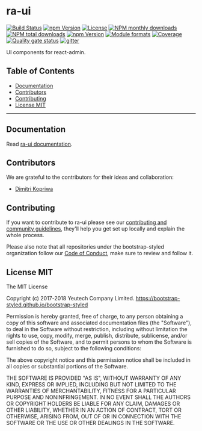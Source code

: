 # ra-ui

[![Build Status](https://travis-ci.org/bootstrap-styled/ra-ui.svg?branch=master)](https://travis-ci.org/bootstrap-styled/ra-ui)
[![npm Version](https://img.shields.io/npm/v/@bootstrap-styled/ra-ui.svg?style=flat)](https://www.npmjs.com/package/@bootstrap-styled/ra-ui)
[![License](https://img.shields.io/npm/l/@bootstrap-styled/ra-ui.svg?style=flat)](https://www.npmjs.com/package/@bootstrap-styled/ra-ui)
[![NPM monthly downloads](https://img.shields.io/npm/dm/@bootstrap-styled/ra-ui.svg?style=flat)](https://npmjs.org/package/@bootstrap-styled/ra-ui)
[![NPM total downloads](https://img.shields.io/npm/dt/@bootstrap-styled/ra-ui.svg?style=flat)](https://npmjs.org/package/@bootstrap-styled/ra-ui)
[![npm Version](https://img.shields.io/node/v/@bootstrap-styled/ra-ui.svg?style=flat)](https://www.npmjs.com/package/@bootstrap-styled/ra-ui)
[![Module formats](https://img.shields.io/badge/module%20formats-umd%2C%20cjs%2C%20esm-green.svg?style=flat)](https://www.npmjs.com/package/@bootstrap-styled/ra-ui)
[![Coverage](https://sonarcloud.io/api/project_badges/measure?project=com.github.bootstrap-styled.ra-ui&metric=coverage)](https://sonarcloud.io/dashboard?id=com.github.bootstrap-styled.ra-ui) [![Quality gate status](https://sonarcloud.io/api/project_badges/measure?project=com.github.bootstrap-styled.ra-ui&metric=alert_status)](https://sonarcloud.io/dashboard?id=com.github.bootstrap-styled.ra-ui)
[![gitter](https://badges.gitter.im/bootstrap-styled/bootstrap-styled.svg)](https://gitter.im/bootstrap-styled)

UI components for react-admin.

## Table of Contents

  - [Documentation](#documentation)
  - [Contributors](#contributors)
  - [Contributing](#contributing)
  - [License MIT](#license-mit)

---

## Documentation

Read [ra-ui documentation](https://bootstrap-styled.github.io/ra-ui).

## Contributors

We are grateful to the contributors for their ideas and collaboration:
- [Dimitri Kopriwa](https://github.com/kopax)

## Contributing

If you want to contribute to ra-ui please see our [contributing and community guidelines](https://github.com/bootstrap-styled/ra-ui/blob/master/.github/CONTRIBUTING.md), they\'ll help you get set up locally and explain the whole process.

Please also note that all repositories under the bootstrap-styled organization follow our [Code of Conduct](https://github.com/bootstrap-styled/ra-ui/blob/master/CODE_OF_CONDUCT.md), make sure to review and follow it.

## License MIT

The MIT License

Copyright (c) 2017-2018 Yeutech Company Limited. https://bootstrap-styled.github.io/bootstrap-styled

Permission is hereby granted, free of charge, to any person obtaining a copy
of this software and associated documentation files (the "Software"), to deal
in the Software without restriction, including without limitation the rights
to use, copy, modify, merge, publish, distribute, sublicense, and/or sell
copies of the Software, and to permit persons to whom the Software is
furnished to do so, subject to the following conditions:

The above copyright notice and this permission notice shall be included in
all copies or substantial portions of the Software.

THE SOFTWARE IS PROVIDED "AS IS", WITHOUT WARRANTY OF ANY KIND, EXPRESS OR
IMPLIED, INCLUDING BUT NOT LIMITED TO THE WARRANTIES OF MERCHANTABILITY,
FITNESS FOR A PARTICULAR PURPOSE AND NONINFRINGEMENT. IN NO EVENT SHALL THE
AUTHORS OR COPYRIGHT HOLDERS BE LIABLE FOR ANY CLAIM, DAMAGES OR OTHER
LIABILITY, WHETHER IN AN ACTION OF CONTRACT, TORT OR OTHERWISE, ARISING FROM,
OUT OF OR IN CONNECTION WITH THE SOFTWARE OR THE USE OR OTHER DEALINGS IN
THE SOFTWARE.
